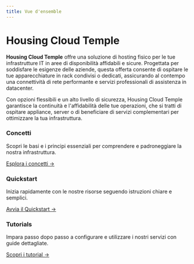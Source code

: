 ```yaml
---
title: Vue d'ensemble
---
```


# Housing Cloud Temple

**Housing Cloud Temple** offre una soluzione di hosting fisico per le tue infrastrutture IT in aree di disponibilità affidabili e sicure. Progettata per soddisfare le esigenze delle aziende, questa offerta consente di ospitare le tue apparecchiature in rack condivisi o dedicati, assicurando al contempo una connettività di rete performante e servizi professionali di assistenza in datacenter.

Con opzioni flessibili e un alto livello di sicurezza, Housing Cloud Temple garantisce la continuità e l'affidabilità delle tue operazioni, che si tratti di ospitare appliance, server o di beneficiare di servizi complementari per ottimizzare la tua infrastruttura.


<div class="card-grid">
  <div class="card">
    <h3>Concetti</h3>
    <p>Scopri le basi e i principi essenziali per comprendere e padroneggiare la nostra infrastruttura.</p>
    <a href="housing/concepts" class="card-link">Esplora i concetti &rarr;</a>
  </div>
  <div class="card">
    <h3>Quickstart</h3>
    <p>Inizia rapidamente con le nostre risorse seguendo istruzioni chiare e semplici.</p>
    <a href="housing/quickstart" class="card-link">Avvia il Quickstart &rarr;</a>
  </div>
    <div class="card">
    <h3>Tutorials</h3>
    <p>Impara passo dopo passo a configurare e utilizzare i nostri servizi con guide dettagliate.</p>
    <a href="housing/tutorials" class="card-link">Scopri i tutorial &rarr;</a>
  </div>
</div>